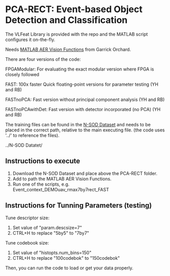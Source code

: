 # PCA-RECT: Event-based Object Detection and Classification

The VLFeat Library is provided with the repo and the MATLAB script configures it on-the-fly.

Needs [MATLAB AER Vision Functions](https://github.com/gorchard/Matlab_AER_vision_functions) from Garrick Orchard.

There are four versions of the code:

   FPGAModular: For evaluating the exact modular version where FPGA is closely followed
   
   FAST: 100x faster Quick floating-point versions for parameter testing (YH and RB)
   
   FASTnoPCA: Fast version without principal component analysis (YH and RB)
   
   FASTnoPCAwithDet: Fast version with detector incorporated (no PCA) (YH and RB)
   
The training files can be found in the [N-SOD Dataset](https://tinyurl.com/s84nlm4) and needs to be placed in the correct path, relative to the main executing file. (the code uses '../' to reference the files). 

../N-SOD Datatet/


## Instructions to execute

   1. Download the N-SOD Dataset and place above the PCA-RECT folder.
   2. Add to path the MATLAB AER Vision Functions.
   3. Run one of the scripts, e.g. Event_context_DEMOuav_rmax7by7rect_FAST

## Instructions for Tunning Parameters (testing)
Tune descriptor size: 
   1. Set value of "param.descsize=7"
   2. CTRL+H to replace "5by5" to "7by7"
   
Tune codebook size: 
   1. Set value of "histopts.num_bins=150"
   2. CTRL+H to replace "100codebok" to "150codebok"

Then, you can run the code to load or get your data properly.
